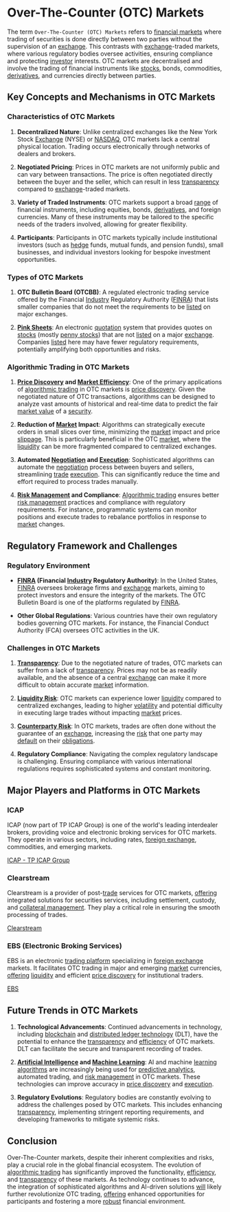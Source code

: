 # Over-The-Counter (OTC) Markets

The term `Over-The-Counter (OTC) Markets` refers to [financial markets](../f/financial_market.md) where trading of securities is done directly between two parties without the supervision of an [exchange](../e/exchange.md). This contrasts with [exchange](../e/exchange.md)-traded markets, where various regulatory bodies oversee activities, ensuring compliance and protecting [investor](../i/investor.md) interests. OTC markets are decentralised and involve the trading of financial instruments like [stocks](../s/stock.md), bonds, commodities, [derivatives](../d/derivatives.md), and currencies directly between parties.

## Key Concepts and Mechanisms in OTC Markets

### Characteristics of OTC Markets

1. **Decentralized Nature**: Unlike centralized exchanges like the New York Stock [Exchange](../e/exchange.md) (NYSE) or [NASDAQ](../n/nasdaq.md), OTC markets lack a central physical location. Trading occurs electronically through networks of dealers and brokers.

2. **Negotiated Pricing**: Prices in OTC markets are not uniformly public and can vary between transactions. The price is often negotiated directly between the buyer and the seller, which can result in less [transparency](../t/transparency.md) compared to [exchange](../e/exchange.md)-traded markets.

3. **Variety of Traded Instruments**: OTC markets support a broad [range](../r/range.md) of financial instruments, including equities, bonds, [derivatives](../d/derivatives.md), and foreign currencies. Many of these instruments may be tailored to the specific needs of the traders involved, allowing for greater flexibility.

4. **Participants**: Participants in OTC markets typically include institutional investors (such as [hedge](../h/hedge.md) funds, mutual funds, and pension funds), small businesses, and individual investors looking for bespoke investment opportunities.

### Types of OTC Markets

1. **OTC Bulletin Board (OTCBB)**: A regulated electronic trading service offered by the Financial [Industry](../i/industry.md) Regulatory Authority ([FINRA](../f/finra.md)) that lists smaller companies that do not meet the requirements to be [listed](../l/listed.md) on major exchanges.

2. **[Pink Sheets](../p/pink_sheets.md)**: An electronic [quotation](../q/quotation.md) system that provides quotes on [stocks](../s/stock.md) (mostly [penny stocks](../p/penny_stocks.md)) that are not [listed](../l/listed.md) on a major [exchange](../e/exchange.md). Companies [listed](../l/listed.md) here may have fewer regulatory requirements, potentially amplifying both opportunities and risks.

### Algorithmic Trading in OTC Markets

1. **[Price Discovery](../p/price_discovery.md) and [Market Efficiency](../m/market_efficiency.md)**: One of the primary applications of [algorithmic trading](../a/algorithmic_trading.md) in OTC markets is [price discovery](../p/price_discovery.md). Given the negotiated nature of OTC transactions, algorithms can be designed to analyze vast amounts of historical and real-time data to predict the fair [market value](../m/market_value.md) of a [security](../s/security.md).

2. **Reduction of [Market](../m/market.md) Impact**: Algorithms can strategically execute orders in small slices over time, minimizing the [market](../m/market.md) impact and price [slippage](../s/slippage.md). This is particularly beneficial in the OTC [market](../m/market.md), where the [liquidity](../l/liquidity.md) can be more fragmented compared to centralized exchanges.

3. **Automated [Negotiation](../n/negotiation.md) and [Execution](../e/execution.md)**: Sophisticated algorithms can automate the [negotiation](../n/negotiation.md) process between buyers and sellers, streamlining [trade](../t/trade.md) [execution](../e/execution.md). This can significantly reduce the time and effort required to process trades manually.

4. **[Risk Management](../r/risk_management.md) and Compliance**: [Algorithmic trading](../a/algorithmic_trading.md) ensures better [risk management](../r/risk_management.md) practices and compliance with regulatory requirements. For instance, programmatic systems can monitor positions and execute trades to rebalance portfolios in response to [market](../m/market.md) changes.

## Regulatory Framework and Challenges

### Regulatory Environment

- **[FINRA](../f/finra.md) (Financial [Industry](../i/industry.md) Regulatory Authority)**: In the United States, [FINRA](../f/finra.md) oversees brokerage firms and [exchange](../e/exchange.md) markets, aiming to protect investors and ensure the integrity of the markets. The OTC Bulletin Board is one of the platforms regulated by [FINRA](../f/finra.md).

- **Other Global Regulations**: Various countries have their own regulatory bodies governing OTC markets. For instance, the Financial Conduct Authority (FCA) oversees OTC activities in the UK.

### Challenges in OTC Markets

1. **[Transparency](../t/transparency.md)**: Due to the negotiated nature of trades, OTC markets can suffer from a lack of [transparency](../t/transparency.md). Prices may not be as readily available, and the absence of a central [exchange](../e/exchange.md) can make it more difficult to obtain accurate [market](../m/market.md) information.

2. **[Liquidity Risk](../l/liquidity_risk.md)**: OTC markets can experience lower [liquidity](../l/liquidity.md) compared to centralized exchanges, leading to higher [volatility](../v/volatility.md) and potential difficulty in executing large trades without impacting [market](../m/market.md) prices.

3. **[Counterparty Risk](../c/counterparty_risk.md)**: In OTC markets, trades are often done without the guarantee of an [exchange](../e/exchange.md), increasing the [risk](../r/risk.md) that one party may [default](../d/default.md) on their [obligations](../o/obligation.md).

4. **Regulatory Compliance**: Navigating the complex regulatory landscape is challenging. Ensuring compliance with various international regulations requires sophisticated systems and constant monitoring.

## Major Players and Platforms in OTC Markets

### ICAP

ICAP (now part of TP ICAP Group) is one of the world's leading interdealer brokers, providing voice and electronic broking services for OTC markets. They operate in various sectors, including rates, [foreign exchange](../f/foreign_exchange.md), commodities, and emerging markets.

[ICAP - TP ICAP Group](https://www.tpicap.com/what-we-do/global-broking)

### Clearstream

Clearstream is a provider of post-[trade](../t/trade.md) services for OTC markets, [offering](../o/offering.md) integrated solutions for securities services, including settlement, custody, and [collateral management](../c/collateral_management.md). They play a critical role in ensuring the smooth processing of trades.

[Clearstream](https://www.clearstream.com/clearstream-en/)

### EBS (Electronic Broking Services)

EBS is an electronic [trading platform](../t/trading_platform.md) specializing in [foreign exchange](../f/foreign_exchange.md) markets. It facilitates OTC trading in major and emerging [market](../m/market.md) currencies, [offering](../o/offering.md) [liquidity](../l/liquidity.md) and efficient [price discovery](../p/price_discovery.md) for institutional traders.

[EBS](https://www.cmegroup.com/market-data/cash/ebs-platform.html)

## Future Trends in OTC Markets

1. **Technological Advancements**: Continued advancements in technology, including [blockchain](../b/blockchain_in_trading.md) and [distributed ledger technology](../d/distributed_ledger_technology.md) (DLT), have the potential to enhance the [transparency](../t/transparency.md) and [efficiency](../e/efficiency.md) of OTC markets. DLT can facilitate the secure and transparent recording of trades.

2. **[Artificial Intelligence](../a/artificial_intelligence_in_trading.md) and [Machine Learning](../m/machine_learning.md)**: AI and machine [learning algorithms](../l/learning_algorithms_in_trading.md) are increasingly being used for [predictive analytics](../p/predictive_analytics.md), automated trading, and [risk management](../r/risk_management.md) in OTC markets. These technologies can improve accuracy in [price discovery](../p/price_discovery.md) and [execution](../e/execution.md).

3. **Regulatory Evolutions**: Regulatory bodies are constantly evolving to address the challenges posed by OTC markets. This includes enhancing [transparency](../t/transparency.md), implementing stringent reporting requirements, and developing frameworks to mitigate systemic risks.

## Conclusion

Over-The-Counter markets, despite their inherent complexities and risks, play a crucial role in the global financial ecosystem. The evolution of [algorithmic trading](../a/algorithmic_trading.md) has significantly improved the functionality, [efficiency](../e/efficiency.md), and [transparency](../t/transparency.md) of these markets. As technology continues to advance, the integration of sophisticated algorithms and AI-driven solutions [will](../w/will.md) likely further revolutionize OTC trading, [offering](../o/offering.md) enhanced opportunities for participants and fostering a more [robust](../r/robust.md) financial environment.
